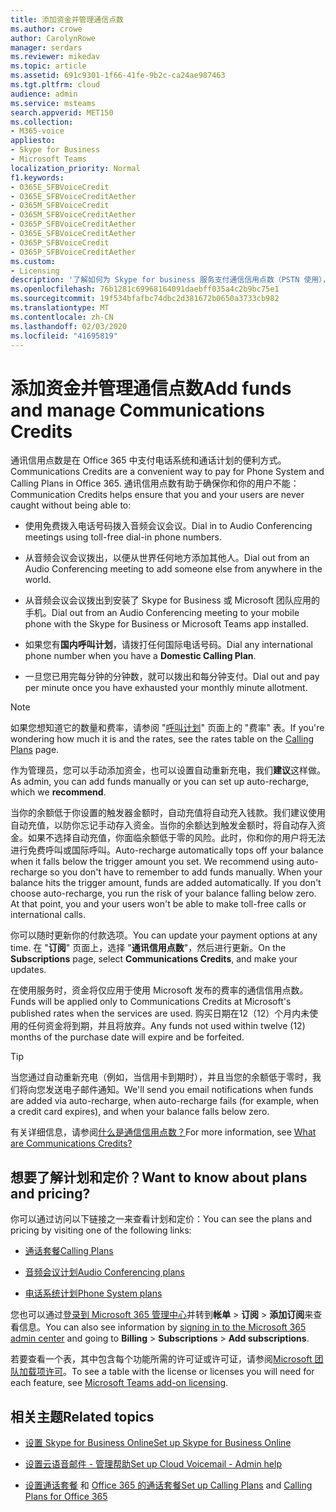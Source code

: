 ```yaml
---
title: 添加资金并管理通信点数
ms.author: crowe
author: CarolynRowe
manager: serdars
ms.reviewer: mikedav
ms.topic: article
ms.assetid: 691c9301-1f66-41fe-9b2c-ca24ae987463
ms.tgt.pltfrm: cloud
audience: admin
ms.service: msteams
search.appverid: MET150
ms.collection:
- M365-voice
appliesto:
- Skype for Business
- Microsoft Teams
localization_priority: Normal
f1.keywords:
- O365E_SFBVoiceCredit
- O365E_SFBVoiceCreditAether
- O365M_SFBVoiceCredit
- O365M_SFBVoiceCreditAether
- O365P_SFBVoiceCreditAether
- O365E_SFBVoiceCreditAether
- O365P_SFBVoiceCredit
- O365P_SFBVoiceCreditAether
ms.custom:
- Licensing
description: '了解如何为 Skype for business 服务支付通信信用点数（PSTN 使用），并查看计划，让你的用户拥有连续的电话系统访问权限。 '
ms.openlocfilehash: 76b1281c69968164091daebff035a4c2b9bc75e1
ms.sourcegitcommit: 19f534bfafbc74dbc2d381672b0650a3733cb982
ms.translationtype: MT
ms.contentlocale: zh-CN
ms.lasthandoff: 02/03/2020
ms.locfileid: "41695819"
---
```

# <a name="add-funds-and-manage-communications-credits"></a><span data-ttu-id="2a5c4-103">添加资金并管理通信点数</span><span class="sxs-lookup"><span data-stu-id="2a5c4-103">Add funds and manage Communications Credits</span></span>

<span data-ttu-id="2a5c4-104">通讯信用点数是在 Office 365 中支付电话系统和通话计划的便利方式。</span><span class="sxs-lookup"><span data-stu-id="2a5c4-104">Communications Credits are a convenient way to pay for Phone System and Calling Plans in Office 365.</span></span> <span data-ttu-id="2a5c4-105">通讯信用点数有助于确保你和你的用户不能：</span><span class="sxs-lookup"><span data-stu-id="2a5c4-105">Communication Credits helps ensure that you and your users are never caught without being able to:</span></span>
  
- <span data-ttu-id="2a5c4-106">使用免费拨入电话号码拨入音频会议会议。</span><span class="sxs-lookup"><span data-stu-id="2a5c4-106">Dial in to Audio Conferencing meetings using toll-free dial-in phone numbers.</span></span>
    
- <span data-ttu-id="2a5c4-107">从音频会议会议拨出，以便从世界任何地方添加其他人。</span><span class="sxs-lookup"><span data-stu-id="2a5c4-107">Dial out from an Audio Conferencing meeting to add someone else from anywhere in the world.</span></span>
    
- <span data-ttu-id="2a5c4-108">从音频会议会议拨出到安装了 Skype for Business 或 Microsoft 团队应用的手机。</span><span class="sxs-lookup"><span data-stu-id="2a5c4-108">Dial out from an Audio Conferencing meeting to your mobile phone with the Skype for Business or Microsoft Teams app installed.</span></span>
    
- <span data-ttu-id="2a5c4-109">如果您有**国内呼叫计划**，请拨打任何国际电话号码。</span><span class="sxs-lookup"><span data-stu-id="2a5c4-109">Dial any international phone number when you have a **Domestic Calling Plan**.</span></span>
    
- <span data-ttu-id="2a5c4-110">一旦您已用完每分钟的分钟数，就可以拨出和每分钟支付。</span><span class="sxs-lookup"><span data-stu-id="2a5c4-110">Dial out and pay per minute once you have exhausted your monthly minute allotment.</span></span>
    
> [!NOTE]
> <span data-ttu-id="2a5c4-111">如果您想知道它的数量和费率，请参阅 "[呼叫计划](https://go.microsoft.com/fwlink/p/?LinkId=799523)" 页面上的 "费率" 表。</span><span class="sxs-lookup"><span data-stu-id="2a5c4-111">If you're wondering how much it is and the rates, see the rates table on the [Calling Plans](https://go.microsoft.com/fwlink/p/?LinkId=799523) page.</span></span>
  
<span data-ttu-id="2a5c4-112">作为管理员，您可以手动添加资金，也可以设置自动重新充电，我们**建议**这样做。</span><span class="sxs-lookup"><span data-stu-id="2a5c4-112">As admin, you can add funds manually or you can set up auto-recharge, which we **recommend**.</span></span>
  
<span data-ttu-id="2a5c4-p102">当你的余额低于你设置的触发器金额时，自动充值将自动充入钱款。我们建议使用自动充值，以防你忘记手动存入资金。当你的余额达到触发金额时，将自动存入资金。如果不选择自动充值，你面临余额低于零的风险。此时，你和你的用户将无法进行免费呼叫或国际呼叫。</span><span class="sxs-lookup"><span data-stu-id="2a5c4-p102">Auto-recharge automatically tops off your balance when it falls below the trigger amount you set. We recommend using auto-recharge so you don't have to remember to add funds manually. When your balance hits the trigger amount, funds are added automatically. If you don't choose auto-recharge, you run the risk of your balance falling below zero. At that point, you and your users won't be able to make toll-free calls or international calls.</span></span>
  
<span data-ttu-id="2a5c4-118">你可以随时更新你的付款选项。</span><span class="sxs-lookup"><span data-stu-id="2a5c4-118">You can update your payment options at any time.</span></span> <span data-ttu-id="2a5c4-119">在 "**订阅**" 页面上，选择 "**通讯信用点数**"，然后进行更新。</span><span class="sxs-lookup"><span data-stu-id="2a5c4-119">On the **Subscriptions** page, select **Communications Credits**, and make your updates.</span></span>
  
<span data-ttu-id="2a5c4-120">在使用服务时，资金将仅应用于使用 Microsoft 发布的费率的通信信用点数。</span><span class="sxs-lookup"><span data-stu-id="2a5c4-120">Funds will be applied only to Communications Credits at Microsoft's published rates when the services are used.</span></span> <span data-ttu-id="2a5c4-121">购买日期在12（12）个月内未使用的任何资金将到期，并且将放弃。</span><span class="sxs-lookup"><span data-stu-id="2a5c4-121">Any funds not used within twelve (12) months of the purchase date will expire and be forfeited.</span></span>
  
> [!TIP]
> <span data-ttu-id="2a5c4-122">当您通过自动重新充电（例如，当信用卡到期时），并且当您的余额低于零时，我们将向您发送电子邮件通知。</span><span class="sxs-lookup"><span data-stu-id="2a5c4-122">We'll send you email notifications when funds are added via auto-recharge, when auto-recharge fails (for example, when a credit card expires), and when your balance falls below zero.</span></span> 
  
<span data-ttu-id="2a5c4-123">有关详细信息，请参阅[什么是通信信用点数？](what-are-communications-credits.md)</span><span class="sxs-lookup"><span data-stu-id="2a5c4-123">For more information, see [What are Communications Credits?](what-are-communications-credits.md)</span></span>
  
## <a name="want-to-know-about-plans-and-pricing"></a><span data-ttu-id="2a5c4-124">想要了解计划和定价？</span><span class="sxs-lookup"><span data-stu-id="2a5c4-124">Want to know about plans and pricing?</span></span>

<span data-ttu-id="2a5c4-125">你可以通过访问以下链接之一来查看计划和定价：</span><span class="sxs-lookup"><span data-stu-id="2a5c4-125">You can see the plans and pricing by visiting one of the following links:</span></span>
  
- [<span data-ttu-id="2a5c4-126">通话套餐</span><span class="sxs-lookup"><span data-stu-id="2a5c4-126">Calling Plans</span></span>](https://go.microsoft.com/fwlink/?LinkId=799761 )
    
- [<span data-ttu-id="2a5c4-127">音频会议计划</span><span class="sxs-lookup"><span data-stu-id="2a5c4-127">Audio Conferencing plans</span></span>](https://go.microsoft.com/fwlink/?LinkId=799762 )
    
- [<span data-ttu-id="2a5c4-128">电话系统计划</span><span class="sxs-lookup"><span data-stu-id="2a5c4-128">Phone System plans</span></span>](https://go.microsoft.com/fwlink/?LinkId=799763)
    
<span data-ttu-id="2a5c4-129">您也可以通过[登录到 Microsoft 365 管理中心](https://portal.office.com/adminportal/home?add=sub&amp;adminportal=1#/catalog)并转到**帐单** > **订阅** > **添加订阅**来查看信息。</span><span class="sxs-lookup"><span data-stu-id="2a5c4-129">You can also see information by [signing in to the Microsoft 365 admin center](https://portal.office.com/adminportal/home?add=sub&amp;adminportal=1#/catalog) and going to **Billing** > **Subscriptions** > **Add subscriptions**.</span></span>
  
<span data-ttu-id="2a5c4-130">若要查看一个表，其中包含每个功能所需的许可证或许可证，请参阅[Microsoft 团队加载项许可](teams-add-on-licensing/microsoft-teams-add-on-licensing.md)。</span><span class="sxs-lookup"><span data-stu-id="2a5c4-130">To see a table with the license or licenses you will need for each feature, see [Microsoft Teams add-on licensing](teams-add-on-licensing/microsoft-teams-add-on-licensing.md).</span></span>
  
## <a name="related-topics"></a><span data-ttu-id="2a5c4-131">相关主题</span><span class="sxs-lookup"><span data-stu-id="2a5c4-131">Related topics</span></span>

- [<span data-ttu-id="2a5c4-132">设置 Skype for Business Online</span><span class="sxs-lookup"><span data-stu-id="2a5c4-132">Set up Skype for Business Online</span></span>](/SkypeForBusiness/set-up-skype-for-business-online/set-up-skype-for-business-online)
    
- [<span data-ttu-id="2a5c4-133">设置云语音邮件 - 管理帮助</span><span class="sxs-lookup"><span data-stu-id="2a5c4-133">Set up Cloud Voicemail - Admin help</span></span>](set-up-phone-system-voicemail.md)
    
- <span data-ttu-id="2a5c4-134">[设置通话套餐](set-up-calling-plans.md) 和 [Office 365 的通话套餐](calling-plans-for-office-365.md)</span><span class="sxs-lookup"><span data-stu-id="2a5c4-134">[Set up Calling Plans](set-up-calling-plans.md) and [Calling Plans for Office 365](calling-plans-for-office-365.md)</span></span>
        
 
 
